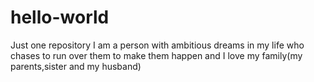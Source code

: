 # hello-world
Just one repository
I am a person with ambitious dreams in my life who chases to run over them to make them happen and I love my family(my parents,sister and my husband)
